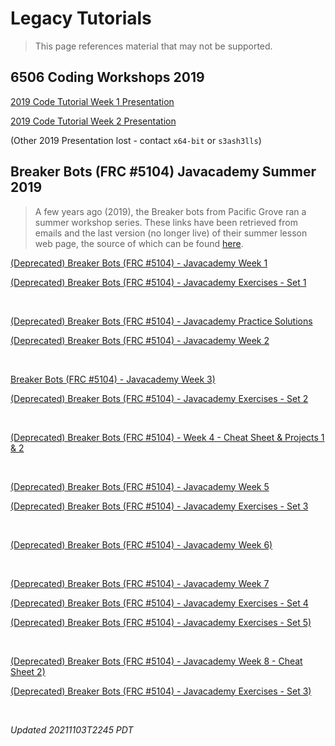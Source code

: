 # Legacy Tutorials

> This page references material that may not be supported.

## 6506 Coding Workshops 2019

[2019 Code Tutorial Week 1 Presentation](https://docs.google.com/presentation/d/1sOFl91aIioVyXvMVSft5d-G8KnanIeMLz-Xw4ExZkkM/edit?usp=sharing)

[2019 Code Tutorial Week 2 Presentation](https://docs.google.com/presentation/d/1cXLZEkoNqcRwhaLwBg9RvNKQzxm8zYvOxBlgxwa6Be8/edit?usp=sharing)

(Other 2019 Presentation lost - contact `x64-bit` or `s3ash3lls`)

## Breaker Bots (FRC #5104) Javacademy Summer 2019

> A few years ago (2019), the Breaker bots from Pacific Grove ran a summer workshop series.  These links have been retrieved from emails and the last version (no longer live) of their summer lesson web page, the source of which can be found [here](https://github.com/BreakerBots/Breakersite/blob/c7b93221ee02210e65e9ac10582f90ee2ebe21aa/src/pages/summer_lessons.html).

[(Deprecated) Breaker Bots (FRC #5104) - Javacademy Week 1](https://docs.google.com/presentation/d/1ek36GlI8aiDOuYtB3BftqrIr-H69X6U3gikNIL-Mg4w/edit?usp=sharing)

[(Deprecated) Breaker Bots (FRC #5104) - Javacademy Exercises - Set 1](https://docs.google.com/document/d/1oTV9E9kgcH1m48e4CjyxbVSXgAg4-E97QX2pgv8VdLM/edit)

<br>

[(Deprecated) Breaker Bots (FRC #5104) - Javacademy Practice Solutions](https://github.com/BreakerBots/Javacademy/tree/master/Javacademy%20Week%202)

[(Deprecated) Breaker Bots (FRC #5104) - Javacademy Week 2](https://docs.google.com/presentation/d/1xgHaPwMhwNigjtHWB4ChHoZXxngItr9LPT5-sfxm09U/edit?usp=sharing)

<br>

[Breaker Bots (FRC #5104) - Javacademy Week 3)](https://docs.google.com/presentation/d/1E3z-LQPFoK5SgpAw4g1xmu4TmGPwPASxlpwc1G2MqkQ/edit?usp=sharing)

[(Deprecated) Breaker Bots (FRC #5104) - Javacademy Exercises - Set 2](https://docs.google.com/document/d/11qnqcND6TGiHUmZ5cNQWMYxvsnx5BEYQp6T0pXQIK3M/edit?usp=sharing)

<br>

[(Deprecated) Breaker Bots (FRC #5104) - Week 4 - Cheat Sheet & Projects 1 & 2](https://docs.google.com/document/d/1q7zudOTuQefEMARWO5JlAKtnoUETJOpDzlKEpGZYNRM/edit?usp=sharing)

<br>

[(Deprecated) Breaker Bots (FRC #5104) - Javacademy Week 5](https://docs.google.com/presentation/d/1qq5nIkcwCa-6Uu0ksKJAZwR34r0KvhS-AbbyMGg6voY/edit)

[(Deprecated) Breaker Bots (FRC #5104) - Javacademy Exercises - Set 3](https://docs.google.com/document/d/1xfW6f3-dt7i5oFtpXvCNwyq5msHTBfX6VFE_XgYP5qI/edit?usp=sharing)

<br>

[(Deprecated) Breaker Bots (FRC #5104) - Javacademy Week 6)](https://docs.google.com/presentation/d/1cnE6B4xdNqegelAMnZsJawAu-FuBgLgTXQjUIn-zGIA/edit?usp=sharing)

<br>

[(Deprecated) Breaker Bots (FRC #5104) - Javacademy Week 7](https://docs.google.com/presentation/d/1N-bDwqEA3dgI9k0X4MwQWSnehP-PS33TcUhUvoRmipU/edit?usp=sharing)

[(Deprecated) Breaker Bots (FRC #5104) - Javacademy Exercises - Set 4](https://docs.google.com/document/d/1yKloKXCf9H0-YejyF1UdUXh0bWfEv8BZIZbftAv4Gbw/edit?usp=sharing)

[(Deprecated) Breaker Bots (FRC #5104) - Javacademy Exercises - Set 5)](https://docs.google.com/document/d/1rSFMM3Z19Psa_9JnpJb5y0ro1cQ-5mRCESbax328hcU/edit?usp=sharing)

<br>

[(Deprecated) Breaker Bots (FRC #5104) - Javacademy Week 8 - Cheat Sheet 2)](https://docs.google.com/presentation/d/1N-bDwqEA3dgI9k0X4MwQWSnehP-PS33TcUhUvoRmipU/edit?usp=sharing)

[(Deprecated) Breaker Bots (FRC #5104) - Javacademy Exercises - Set 3)](https://docs.google.com/document/d/1xfW6f3-dt7i5oFtpXvCNwyq5msHTBfX6VFE_XgYP5qI/edit?usp=sharing)

<br>

_Updated 20211103T2245 PDT_
